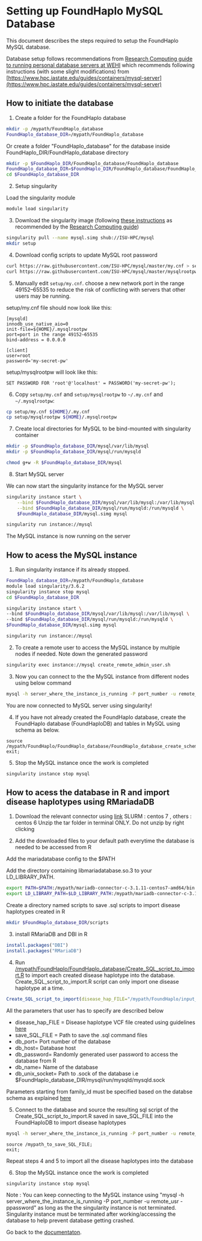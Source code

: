 # Setting up FoundHaplo MySQL Database

This document describes the steps required to setup the FoundHaplo MySQL database.


Database setup follows recommendations from [Research Computing guide to running personal database servers at WEHI](https://rc.wehi.edu.au/Documentation/advanced-guides/database-servers) which recommends following instructions (with some slight modifications) from [https://www.hpc.iastate.edu/guides/containers/mysql-server](https://www.hpc.iastate.edu/guides/containers/mysql-server)

## How to initiate the database

1. Create a folder for the FoundHaplo database
```bash
mkdir -p /mypath/FoundHaplo_database
FoundHaplo_database_DIR=/mypath/FoundHaplo_database
```
Or create a folder "FoundHaplo_database" for the database inside FoundHaplo_DIR/FoundHaplo_database directory
```bash
mkdir -p $FoundHaplo_DIR/FoundHaplo_database/FoundHaplo_database
FoundHaplo_database_DIR=$FoundHaplo_DIR/FoundHaplo_database/FoundHaplo_database
cd $FoundHaplo_database_DIR
```
2. Setup singularity

Load the singularity module
```bash
module load singularity
```

3. Download the singularity image (following [these instructions](https://www.hpc.iastate.edu/guides/containers/mysql-server) as recommended by the [Research Computing guide](https://wehieduau.sharepoint.com/sites/rc2/SitePages/Database-servers.aspx))

```bash
singularity pull --name mysql.simg shub://ISU-HPC/mysql
mkdir setup
```

4. Download config scripts to update MySQL root password

```bash
curl https://raw.githubusercontent.com/ISU-HPC/mysql/master/my.cnf > setup/my.cnf
curl https://raw.githubusercontent.com/ISU-HPC/mysql/master/mysqlrootpw > setup/mysqlrootpw
```

5. Manually edit `setup/my.cnf`. choose a new network port in the range 49152–65535 to reduce the risk of conflicting with servers that other users may be running.

setup/my.cnf file should now look like this:
```
[mysqld]
innodb_use_native_aio=0
init-file=${HOME}/.mysqlrootpw
port=port in the range 49152–65535
bind-address = 0.0.0.0

[client]
user=root
password='my-secret-pw'
```

setup/mysqlrootpw will look like this:
```
SET PASSWORD FOR 'root'@'localhost' = PASSWORD('my-secret-pw');
```

6. Copy `setup/my.cnf` and `setup/mysqlrootpw` to `~/.my.cnf` and `~/.mysqlrootpw`:

```bash
cp setup/my.cnf ${HOME}/.my.cnf
cp setup/mysqlrootpw ${HOME}/.mysqlrootpw
```

7. Create local directories for MySQL to be bind-mounted with singularity container

```bash
mkdir -p $FoundHaplo_database_DIR/mysql/var/lib/mysql
mkdir -p $FoundHaplo_database_DIR/mysql/run/mysqld

chmod g+w -R $FoundHaplo_database_DIR/mysql
```

8. Start MySQL server

We can now start the singularity instance for the MySQL server

```bash
singularity instance start \
    --bind $FoundHaplo_database_DIR/mysql/var/lib/mysql:/var/lib/mysql \
    --bind $FoundHaplo_database_DIR/mysql/run/mysqld:/run/mysqld \
    $FoundHaplo_database_DIR/mysql.simg mysql
```

```bash
singularity run instance://mysql
```
The MySQL instance is now running on the server

## How to acess the MySQL instance

1. Run singularity instance if its already stopped.
```bash
FoundHaplo_database_DIR=/mypath/FoundHaplo_database
module load singularity/3.6.2
singularity instance stop mysql
cd $FoundHaplo_database_DIR

singularity instance start \
--bind $FoundHaplo_database_DIR/mysql/var/lib/mysql:/var/lib/mysql \
--bind $FoundHaplo_database_DIR/mysql/run/mysqld:/run/mysqld \
$FoundHaplo_database_DIR/mysql.simg mysql

singularity run instance://mysql
```
2. To create a remote user to access the MySQL instance by multiple nodes if needed. Note down the generated password 
```bash
singularity exec instance://mysql create_remote_admin_user.sh 
```

3. Now you can connect to the the MySQL instance from different nodes using below command
```bash
mysql -h server_where_the_instance_is_running -P port_number -u remote_usr -ppassword 
```

You are now connected to MySQL server using singularity!

4. If you have not already created the FoundHaplo database, create the FoundHaplo database (FoundHaploDB) and tables in MySQL using schema as below.

```MySQL
source /mypath/FoundHaplo/FoundHaplo_database/FoundHaplo_database_create_schema.sql;
exit;
```

5. Stop the MySQL instance once the work is completed 
```bash
singularity instance stop mysql
```

## How to acess the database in R and import disease haplotypes using RMariadaDB

1. Download the relevant connector using [link](https://mariadatabase.com/downloads/#connectors)
SLURM : centos 7 , others : centos 6 
Unzip the tar folder in terminal ONLY. Do not unzip by right clicking

2. Add the downloaded files to your default path everytime the database is needed to be accessed from R

Add the mariadatabase config to the $PATH  

Add the directory containing libmariadatabase.so.3 to your LD_LIBRARY_PATH. 

```bash
export PATH=$PATH:/mypath/mariadb-connector-c-3.1.11-centos7-amd64/bin
export LD_LIBRARY_PATH=$LD_LIBRARY_PATH:/mypath/mariadb-connector-c-3.1.11-centos7-amd64/lib/mariadb
```
Create a directory named scripts to save .sql scripts to import disease haplotypes created in R
```bash
mkdir $FoundHaplo_database_DIR/scripts
```

3. install RMariaDB and DBI in R
```R
install.packages("DBI") 
install.packages("RMariaDB") 
```

4. Run [/mypath/FoundHaplo/FoundHaplo_database/Create_SQL_script_to_import.R](https://github.com/bahlolab/FoundHaplo/blob/main/FoundHaplo_database/Create_SQL_script_to_import.R) to import each created disease haplotype into the database. Create_SQL_script_to_import.R script can only import one disease haplotype at a time.
```R
Create_SQL_script_to_import(disease_hap_FILE="/mypath/FoundHaplo/input_files/input_vcf_data/disease_haplotypes/HG00313_1_HG00313_1,HG00313_2_HG00313_2.vcf.gz",save_SQL_FILE="/mypath/FoundHaplo/FoundHaplo_database/FoundHaplo_database/scripts/example.sql",db_port=port_number,db_host=server_where_the_instance_is_running,db_password=pwd,db_name=FoundHaploDB,db_unix_socket=/mypath/FoundHaplo/FoundHaplo_database/FoundHaplo_database/mysql/run/mysqld/mysqld.sock,family_id=1,individual_id=1,father_id=0,mother_id=0,sex=1,sex_method="UNK",ancestral_population="Australian",ancestral_superpopulation="EUR",ancestry_method="reported",sample_id=1,data_type="SNP genotyping",external_lab_id="external_lab_id_example",external_source="external_source_example",phasing_method="trio phasing",impute_method="MIS",impute_phasing_panel="1000 Genomes EUR hg19",import_date="2023-05-01",DCV_id=1,disease_name="FAME1",omim_id=601068,gene="SAMD12",genomic_region="intronic",inheritance_model="AD",chromosome="chr8",start_position_hg19=19379052,end_position_hg19=-99999,start_position_hg38=-99999,end_position_hg38=-99999,start_position_cM=-99999,end_position_cM=-99999,genotype=1,validated=1,validation_method="RP-PCR",validation_note="UNK")
```
All the parameters that user has to specify are described below

* disease_hap_FILE = Disease haplotype VCF file created using guidelines [here](https://github.com/bahlolab/FoundHaplo/blob/main/Documentation/Prepare%20known%20disease%20haplotypes.md)
* save_SQL_FILE = Path to save the .sql command files 
* db_port= Port number of the database
* db_host= Database host
* db_password= Randomly generated user password to access the database from R
* db_name= Name of the database
* db_unix_socket= Path to .sock of the database i.e $FoundHaplo_database_DIR/mysql/run/mysqld/mysqld.sock

Parameters starting from family_id must be specified based on the databse schema as explained [here](https://github.com/bahlolab/FoundHaplo/blob/main/FoundHaplo_database/FoundHaplo_database_info.md)

5. Connect to the database and source the resulting sql script of the Create_SQL_script_to_import.R saved in save_SQL_FILE into the FoundHaploDB to import disease haplotypes
```bash
mysql -h server_where_the_instance_is_running -P port_number -u remote_usr -ppassword 
```
```MySQL
source /mypath_to_save_SQL_FILE;
exit;
```
Repeat steps 4 and 5 to import all the disease haplotypes into the database

6. Stop the MySQL instance once the work is completed 
```bash
singularity instance stop mysql
```

Note : You can keep connecting to the MySQL instance using "mysql -h server_where_the_instance_is_running -P port_number -u remote_usr -ppassword" as long as the the singularity instance is not terminated. Singularity instance must be terminated after working/accessing the database to help prevent database getting crashed.

Go back to the [documentaton](https://github.com/bahlolab/FoundHaplo/blob/main/Documentation/Guide%20to%20run%20FoundHaplo.md).


